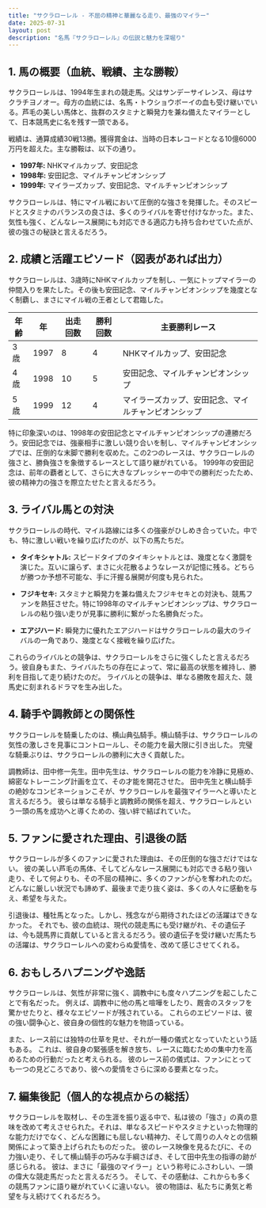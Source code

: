 ```yaml
---
title: "サクラローレル - 不屈の精神と華麗なる走り、最強のマイラー"
date: 2025-07-31
layout: post
description: "名馬『サクラローレル』の伝説と魅力を深堀り"
---
```


## 1. 馬の概要（血統、戦績、主な勝鞍）

サクラローレルは、1994年生まれの競走馬。父はサンデーサイレンス、母はサクラチヨノオー。母方の血統には、名馬・トウショウボーイの血も受け継いでいる。芦毛の美しい馬体と、抜群のスタミナと瞬発力を兼ね備えたマイラーとして、日本競馬史に名を残す一頭である。

戦績は、通算成績30戦13勝。獲得賞金は、当時の日本レコードとなる10億6000万円を超えた。主な勝鞍は、以下の通り。

* **1997年:**  NHKマイルカップ、安田記念
* **1998年:**  安田記念、マイルチャンピオンシップ
* **1999年:**  マイラーズカップ、安田記念、マイルチャンピオンシップ


サクラローレルは、特にマイル戦において圧倒的な強さを発揮した。そのスピードとスタミナのバランスの良さは、多くのライバルを寄せ付けなかった。また、気性も強く、どんなレース展開にも対応できる適応力も持ち合わせていた点が、彼の強さの秘訣と言えるだろう。


## 2. 成績と活躍エピソード（図表があれば出力）

サクラローレルは、3歳時にNHKマイルカップを制し、一気にトップマイラーの仲間入りを果たした。その後も安田記念、マイルチャンピオンシップを幾度となく制覇し、まさにマイル戦の王者として君臨した。

| 年齢 | 年 | 出走回数 | 勝利回数 | 主要勝利レース |
|---|---|---|---|---|
| 3歳 | 1997 | 8 | 4 | NHKマイルカップ、安田記念 |
| 4歳 | 1998 | 10 | 5 | 安田記念、マイルチャンピオンシップ |
| 5歳 | 1999 | 12 | 4 | マイラーズカップ、安田記念、マイルチャンピオンシップ |


特に印象深いのは、1998年の安田記念とマイルチャンピオンシップの連勝だろう。安田記念では、強豪相手に激しい競り合いを制し、マイルチャンピオンシップでは、圧倒的な末脚で勝利を収めた。この2つのレースは、サクラローレルの強さと、勝負強さを象徴するレースとして語り継がれている。  1999年の安田記念は、前年の覇者として、さらに大きなプレッシャーの中での勝利だったため、彼の精神力の強さを際立たせたと言えるだろう。


## 3. ライバル馬との対決

サクラローレルの時代、マイル路線には多くの強豪がひしめき合っていた。中でも、特に激しい戦いを繰り広げたのが、以下の馬たちだ。

* **タイキシャトル:**  スピードタイプのタイキシャトルとは、幾度となく激闘を演じた。互いに譲らず、まさに火花散るようなレースが記憶に残る。どちらが勝つか予想不可能な、手に汗握る展開が何度も見られた。

* **フジキセキ:**  スタミナと瞬発力を兼ね備えたフジキセキとの対決も、競馬ファンを熱狂させた。特に1998年のマイルチャンピオンシップは、サクラローレルの粘り強い走りが見事に勝利に繋がった名勝負だった。

* **エアジハード:**  瞬発力に優れたエアジハードはサクラローレルの最大のライバルの一角であり、幾度となく接戦を繰り広げた。


これらのライバルとの競争は、サクラローレルをさらに強くしたと言えるだろう。彼自身もまた、ライバルたちの存在によって、常に最高の状態を維持し、勝利を目指して走り続けたのだ。  ライバルとの競争は、単なる勝敗を超えた、競馬史に刻まれるドラマを生み出した。


## 4. 騎手や調教師との関係性

サクラローレルを騎乗したのは、横山典弘騎手。横山騎手は、サクラローレルの気性の激しさを見事にコントロールし、その能力を最大限に引き出した。  完璧な騎乗ぶりは、サクラローレルの勝利に大きく貢献した。


調教師は、田中修一先生。田中先生は、サクラローレルの能力を冷静に見極め、綿密なトレーニング計画を立て、その才能を開花させた。  田中先生と横山騎手の絶妙なコンビネーションこそが、サクラローレルを最強マイラーへと導いたと言えるだろう。  彼らは単なる騎手と調教師の関係を超え、サクラローレルという一頭の馬を成功へと導くための、強い絆で結ばれていた。


## 5. ファンに愛された理由、引退後の話

サクラローレルが多くのファンに愛された理由は、その圧倒的な強さだけではない。  彼の美しい芦毛の馬体、そしてどんなレース展開にも対応できる粘り強い走り、そして何よりも、その不屈の精神に、多くのファンが心を奪われたのだ。  どんなに厳しい状況でも諦めず、最後まで走り抜く姿は、多くの人々に感動を与え、希望を与えた。


引退後は、種牡馬となった。しかし、残念ながら期待されたほどの活躍はできなかった。  それでも、彼の血統は、現代の競走馬にも受け継がれ、その遺伝子は、今も競馬界に貢献していると言えるだろう。彼の遺伝子を受け継いだ馬たちの活躍は、サクラローレルへの変わらぬ愛情を、改めて感じさせてくれる。


## 6. おもしろハプニングや逸話

サクラローレルは、気性が非常に強く、調教中にも度々ハプニングを起こしたことで有名だった。  例えば、調教中に他の馬と喧嘩をしたり、厩舎のスタッフを驚かせたりと、様々なエピソードが残されている。  これらのエピソードは、彼の強い闘争心と、彼自身の個性的な魅力を物語っている。

また、レース前には独特の仕草を見せ、それが一種の儀式となっていたという話もある。  これは、彼自身の緊張感を解き放ち、レースに臨むための集中力を高めるための行動だったと考えられる。  彼のレース前の儀式は、ファンにとっても一つの見どころであり、彼への愛情をさらに深める要素となった。


## 7. 編集後記（個人的な視点からの総括）

サクラローレルを取材し、その生涯を振り返る中で、私は彼の「強さ」の真の意味を改めて考えさせられた。それは、単なるスピードやスタミナといった物理的な能力だけでなく、どんな困難にも屈しない精神力、そして周りの人々との信頼関係によって築き上げられたものだった。  彼のレース映像を見るたびに、その力強い走り、そして横山騎手の巧みな手綱さばき、そして田中先生の指導の跡が感じられる。  彼は、まさに「最強のマイラー」という称号にふさわしい、一頭の偉大な競走馬だったと言えるだろう。  そして、その感動は、これからも多くの競馬ファンに語り継がれていくに違いない。  彼の物語は、私たちに勇気と希望を与え続けてくれるだろう。

